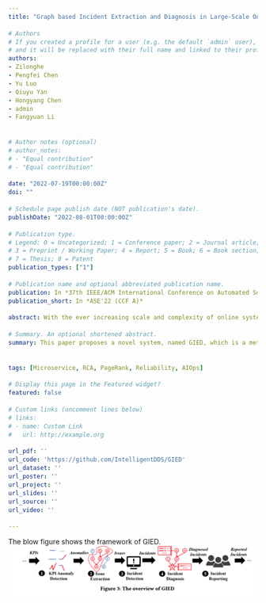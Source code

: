 ```yaml
---
title: "Graph based Incident Extraction and Diagnosis in Large-Scale Online Systems"

# Authors
# If you created a profile for a user (e.g. the default `admin` user), write the username (folder name) here 
# and it will be replaced with their full name and linked to their profile.
authors:
- Zilonghe
- Pengfei Chen
- Yu Luo
- Qiuyu Yan
- Hongyang Chen
- admin
- Fangyuan Li


# Author notes (optional)
# author_notes:
# - "Equal contribution"
# - "Equal contribution"

date: "2022-07-19T00:00:00Z"
doi: ""

# Schedule page publish date (NOT publication's date).
publishDate: "2022-08-01T00:00:00Z"

# Publication type.
# Legend: 0 = Uncategorized; 1 = Conference paper; 2 = Journal article;
# 3 = Preprint / Working Paper; 4 = Report; 5 = Book; 6 = Book section;
# 7 = Thesis; 8 = Patent
publication_types: ["1"]

# Publication name and optional abbreviated publication name.
publication: In *37th IEEE/ACM International Conference on Automated Software Engineering (CCF A)*
publication_short: In *ASE'22 (CCF A)*

abstract: With the ever increasing scale and complexity of online systems, incidents are gradually becoming commonplace. Without appropriate handling, they can seriously harm the system availability. However, in large-scale online systems, these incidents are usually drowning in a slew of issues (i.e., something abnormal, while not necessarily an incident), rendering them difficult to handle. Typically, these issues will result in a cascading effect across the system, and a proper management of the incidents depends heavily on a thorough analysis of this effect. Therefore, in this paper, we propose a method to automatically analyze the cascading effect of availability issues in online systems and extract the corresponding graph based issue representations incorporating both of the issue symptoms and affected service attributes. With the extracted representations, we train and utilize a graph neural networks based model to perform incident detection. Then, for the detected incident, we leverage the PageRank algorithm with a flexible transition matrix design to locate its root cause. We evaluate our approach using real-world data collected from the WeChat ® online service system, the largest instant message system in China. The results confirm the effectiveness of our approach. Moreover, our approach is successfully deployed in the company and eases the burden of operators in the face of a flood of issues and related alert signals.

# Summary. An optional shortened abstract.
summary: This paper proposes a novel system, named GIED, which is a method to automatically analyze the cascading effect of availability issues in online systems. GIED enables the extraction of graph-based issue representations. This representation includes both the issue symptoms and affected service attributes. A neural network is used to perform incident detection. Finally, the PageRank algorithm is used to locate the root cause of the incident.


tags: [Microservice, RCA, PageRank, Reliability, AIOps]

# Display this page in the Featured widget?
featured: false

# Custom links (uncomment lines below)
# links:
# - name: Custom Link
#   url: http://example.org

url_pdf: ''
url_code: 'https://github.com/IntelligentDDS/GIED'
url_dataset: ''
url_poster: ''
url_project: ''
url_slides: ''
url_source: ''
url_video: ''

---
```

The blow figure shows the framework of GIED.
![GIED Framework](./gied.jpg)
